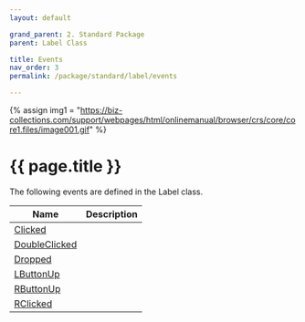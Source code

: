 ```yaml
---
layout: default

grand_parent: 2. Standard Package
parent: Label Class

title: Events
nav_order: 3
permalink: /package/standard/label/events

---
```

{% assign img1 = "https://biz-collections.com/support/webpages/html/onlinemanual/browser/crs/core/core1.files/image001.gif" %}


# {{ page.title }}

The following events are defined in the Label class.


|Name       |  Description |
|----------	|--------------|
|[Clicked](/package/standard/label/events/Clicked)       | |
|[DoubleClicked](/package/standard/label/events/DoubleClicked)       | |
|[Dropped](/package/standard/label/events/Dropped)       | |
|[LButtonUp](/package/standard/label/events/LButtonUp)       | |
|[RButtonUp](/package/standard/label/events/RButtonUp)       | |
|[RClicked](/package/standard/label/events/RClicked)       | |